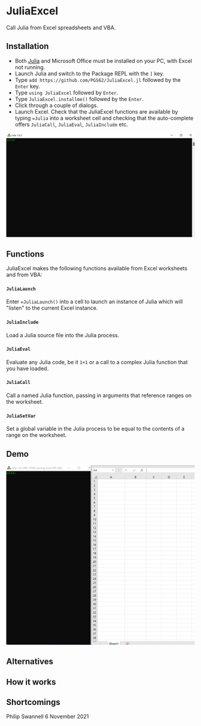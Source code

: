 # JuliaExcel

Call Julia from Excel spreadsheets and VBA.

## Installation

 * Both [Julia](https://julialang.org/) and Microsoft Office must be installed on your PC, with Excel not running.
 * Launch Julia and switch to the Package REPL with the `]` key.
 * Type `add https://github.com/PGS62/JuliaExcel.jl` followed by the `Enter` key.
 * Type `using JuliaExcel` followed by `Enter`.
 * Type `JuliaExcel.installme()` followed by the `Enter`.
 * Click through a couple of dialogs.
 * Launch Excel. Check that the JuliaExcel functions are available by typing `=Julia` into a worksheet cell and checking that the auto-complete offers `JuliaCall`, `JuliaEval`, `JuliaInclude` etc.

![installation](images/installation.gif)

## Functions
JuliaExcel makes the following functions available from Excel worksheets and from VBA:

#### `JuliaLaunch`
Enter `=JuliaLaunch()` into a cell to launch an instance of Julia which will "listen" to the current Excel instance.

#### `JuliaInclude`
Load a Julia source file into the Julia process.

#### `JuliaEval`
Evaluate any Julia code, be it `1+1` or a call to a complex Julia function that you have loaded.

#### `JuliaCall`
Call a named Julia function, passing in arguments that reference ranges on the worksheet.

#### `JuliaSetVar`
Set a global variable in the Julia process to be equal to the contents of a range on the worksheet.

## Demo
![demo2](images/Demo4.gif)
## Alternatives

## How it works

## Shortcomings



Philip Swannell
6 November 2021
